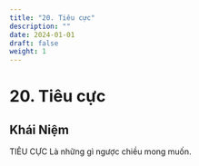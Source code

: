```yaml
---
title: "20. Tiêu cực"
description: ""
date: 2024-01-01
draft: false
weight: 1
---
```


# 20. Tiêu cực

## Khái Niệm

TIÊU CỰC Là những gì ngược chiều mong muốn.
